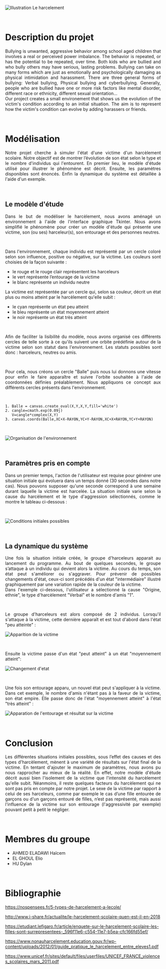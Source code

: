 


![](https://www.bayard-jeunesse.com/wp-content/uploads/2018/05/ACT-CAR-Harcelement.jpg "Illustration Le harcelement")

<p>&nbsp; </p>

# Description du projet


<div align="justify">Bullying is unwanted, aggressive behavior among school aged children that involves a real or perceived power imbalance. The behavior is repeated, or has the potential to be repeated, over time. Both kids who are bullied and who bully others may have serious, lasting problems.
Bullying can take on many forms which are just as emotionally and psychologically damaging as physical intimidation and harassment. There are three general forms of bullying: Verbal bullying, Physical bullying and cyberbullying.
Generally, people who are bullied have one or more risk factors like mental disorder, different race or ethnicity, different sexual orientation…</div>


<div align="justify">Our project creates a small environement that shows us the evolution of the victim's condition according to an initial situation. The aim is to represent how the victim's condition can evolve by adding harassers or friends.</div>

<p>&nbsp; </p>


  
# Modélisation

<div align="justify">Notre projet cherche à simuler l'état d'une victime d'un harcèlement scolaire. Notre objectif est de montrer l’évolution de son état selon le type et le nombre d'individus qui l'entourent. En premier lieu, le modèle d'étude utilisé pour illustrer le phénomène est décrit. Ensuite, les paramètres disponibles sont énoncés. Enfin la dynamique du système est détaillée à l'aide d'un exemple.</div>

<p>&nbsp; </p>

## Le modèle d'étude
 
<div align="justify">Dans le but de modéliser le harcèlement, nous avons aménagé un environnement à l'aide de l'interface graphique Tkinter. Nous avons simplifié le phénomène pour créer un modèle d'étude qui présente une victime, son (ou ses) harceleur(s), son entourage et des personnes neutres.</div>
<p>&nbsp; </p>

<div align="justify">Dans l'environnement, chaque individu est représenté par un cercle coloré selon son influence, positive ou négative, sur la victime. Les couleurs sont choisies de la façon suivante :</div>

* le rouge et le rouge clair représentent les harceleurs
* le vert représente l’entourage de la victime
* le blanc représente un individu neutre



<div align="justify">La victime est représentée par un cercle qui, selon sa couleur, décrit un état plus ou moins atteint par le harcèlement qu'elle subit :</div>

* le cyan représente un état peu atteint
* le bleu représente un état moyennement atteint
* le noir représente un état très atteint
<p>&nbsp; </p>

<div align="justify">Afin de faciliter la lisibilité du modèle, nous avons organisé ces différents cercles de telle sorte à ce qu'ils suivent une orbite prédéfinie autour de la victime selon son statut dans l'environnement. Les statuts possibles sont donc : harceleurs, neutres ou amis.</div>

<p>&nbsp; </p>
<div align="justify">Pour cela, nous créons un cercle "Balle" puis nous lui donnons une vitesse pour enfin le faire apparaître et suivre l'orbite souhaitée à l'aide de coordonnées définies préalablement. Nous appliquons ce concept aux différents cercles présents dans l'environnement.</div>
<p>&nbsp; </p>

    1. Balle = canvas.create_oval(X,Y,X,Y,fill='white')
    2. cangle=cmath.exp(0.09j)
       V=cangle*complex(X,Y)       
    3. canvas.coords(Balle,XC+X-RAYON,YC+Y-RAYON,XC+X+RAYON,YC+Y+RAYON)
<p>&nbsp; </p>

![](https://www.cjoint.com/doc/19_04/IDowje6tal6_orbite2.PNG "Organisation de l'environnement")



<p>&nbsp; </p>



## Paramètres pris en compte

<div align="justify">Dans un premier temps, l'action de l'utilisateur est requise pour générer une situation initiale qui évoluera dans un temps donné (30 secondes dans notre cas). Nous pouvons supposer qu'une seconde correspond à une semaine durant laquelle la victime est harcelée. La situation initiale varie selon la cause du harcèlement et le type d'aggression sélectionnés, comme le montre le tableau ci-dessous :</div>

<p>&nbsp; </p>

![](https://www.cjoint.com/doc/19_04/IDnqnAmb8n6_Tableau-des-conditions-initiales-2.PNG "Conditions initiales possibles") 

<p>&nbsp; </p>


## La dynamique du système


<div align="justify">Une fois la situation initiale créée, le groupe d'harceleurs apparait au lancement du programme. Au bout de quelques secondes, le groupe s’attaque à un individu qui devient alors la victime. Au cours du temps, son état peut s'améliorer ou s'aggraver. Pour prévenir de possibles changements d'état, ceux-ci sont précédés d'un état "intermédiaire" illustré graphiquement par une variation rapide de la couleur de la victime.  </div>
 
 


<div align="justify">Dans l'exemple ci-dessous, l'utilisateur a sélectionné la cause "Origine, ethnie", le type d'harcèlement "Verbal" et le nombre d'amis "1".</div>

<p>&nbsp; </p>




<div align="justify">Le groupe d'harceleurs est alors composé de 2 individus. Lorsqu'il s'attaque à la victime, cette dernière apparaît et est tout d'abord dans l'état "peu atteinte" : </div>     



![](https://www.cjoint.com/doc/19_04/IDnuzZd2H46_t5.jpg "Apparition de la victime")  

<p>&nbsp; </p>

<div align="justify">Ensuite la victime passe d'un état "peut atteint" à un état "moyennement atteint":  </div>   



![](https://www.cjoint.com/doc/19_04/IDnuAbJVOa6_t15.jpg "Changement d'etat")  

<p>&nbsp; </p>



<div align="justify">Une fois son entourage apparu, un nouvel état peut s'appliquer à la victime. Dans cet exemple, le nombre d'amis n'étant pas à la faveur de la victime, son état empire. Elle passe donc de l'état "moyennement atteint" à l'état "très atteint" :   </div>   



![](https://www.cjoint.com/doc/19_04/IDnuAuUD266_t27.jpg "Apparation de l'entourage et résultat sur la victime")  


<p>&nbsp; </p>

# Conclusion

<div align="justify">Les différentes situations initiales possibles, sous l’effet des causes et des types d'harcèlement, mènent à une variété de résultats sur l'état final de la victime. En tentant d'ajouter le maximum de paramètres, nous avons pu nous rapprocher au mieux de la réalité. En effet, notre modèle d'étude décrit aussi bien l'isolement de la victime que l'intensité du harcèlement qu'elle subit. Néanmoins, il reste quelques facteurs du harcèlement qui ne sont pas pris en compte par notre projet. Le sexe de la victime par rapport à celui de ses harceleurs, comme par exemple le cas d’une fille entourée de garçons ou d'un garçons entouré de filles, n’est pas représenté, mais aussi l'influence de la victime sur son entourage (l'aggressivité par exemple) pouvant petit à petit le négliger.</div>


<p>&nbsp; </p>

# Membres du groupe

+ AHMED ELADAWI Haïcem
+ EL GHOUL Elio
+ HU Dylan

<p>&nbsp; </p>

# Bibliographie

https://nospensees.fr/5-types-de-harcelement-a-lecole/


http://www.i-share.fr/actualite/le-harcelement-scolaire-quen-est-il-en-2018


https://etudiant.lefigaro.fr/article/enquete-sur-le-harcelement-scolaire-les-filles-sont-surrepresentees-_596f11e6-c554-11e7-b5ea-cfc166fd55ef/  


https://www.nonauharcelement.education.gouv.fr/wp-content/uploads/2012/01/guide_pratique_le_harcelement_entre_eleves1.pdf


https://www.unicef.fr/sites/default/files/userfiles/UNICEF_FRANCE_violences_scolaires_mars_2011.pdf


